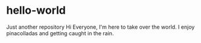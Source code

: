 # hello-world
Just another repository
Hi Everyone,
I'm here to take over the world. I enjoy pinacolladas and getting caught in the rain. 
